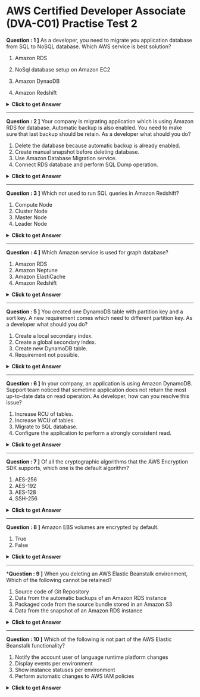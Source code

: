 # AWS Certified Developer Associate (DVA-C01) Practise Test 2 #


**Question : 1 ]** As a developer, you need to migrate you application database from SQL to NoSQL database. Which AWS service is best solution?

  1. Amazon RDS
  
  2. NoSql database setup on Amazon EC2
  
  3. Amazon DynaoDB
  
  4. Amazon Redshift

 <details>
  <summary><b>Click to get Answer</b></summary>
   <p><b>Option 3.</b> Option 1 and 4 are incorrect because Amazon RDS and Redshift are SQL database. Option 2 is incorrect because NoSQL database setup on Amazon EC2 is not best practice. DynamoDB is a managed NoSQL service. </p>
 </details>

----

**Question : 2 ]** Your company is migrating application which is using Amazon RDS for database. Automatic backup is also enabled. You need to make sure that last backup should be retain. As a developer what should you do?

  1. Delete the database because automatic backup is already enabled.
  2. Create manual snapshot before deleting database.
  3. Use Amazon Database Migration service.
  4. Connect RDS database and perform SQL Dump operation.

<details>
   <summary><b>Click to get Answer</b></summary>
<p><b>Option 2.</b> Automatic backups do not retain the backup after the database is deleted. Therefore, option 1 is incorrect. Option 4 is not possible. Option 3 is incorrect because Amazon DMS is used for Migration Databases from one source to another source.</p>
 </details>

----

**Question : 3 ]** Which not used to run SQL queries in Amazon Redshift?

  1. Compute Node
  2. Cluster Node
  3. Master Node
  4. Leader Node
  
<details>
   <summary><b>Click to get Answer</b></summary>
<p><b>Option 4.</b> The leader node acts as the SQL endpoint and receives queries from applications, parses the queries, and develops query execution plans. Option 1, 2 and 3 are incorrect because Compute node is used for execute the query execution plan, Cluster node and master node are not present in Amazon Redshift.</p>
 </details>
 
 ----
 
 **Question : 4 ]** Which Amazon service is used for graph database?

  1. Amazon RDS
  2. Amazon Neptune
  3. Amazon ElastiCache
  4. Amazon Redshift
  
<details>
   <summary><b>Click to get Answer</b></summary>
<p><b>Option 2.</b> Amazon Neptune is a managed graph database service. Option 1 is incorrect because Amazon RDS is a managed relational database service. Option 3 is incorrect because Amazon ElastiCache is a caching managed database service. Option 4 is incorrect because Amazon Redshift is a data warehouse service.</p>
 </details>

----

**Question : 5 ]** You created one DynamoDB table with partition key and a sort key. A new requirement comes which need to different partition key. As a developer what should you do?

  1. Create a local secondary index.
  2. Create a global secondary index.
  3. Create new DynamoDB table.
  4. Requirement not possible.
  
<details>
   <summary><b>Click to get Answer</b></summary>
<p><b>Option 2.</b> A global secondary index enables you to use a different partition key or primary key in addition to a different sort key. Option 1 is incorrect because a local secondary index can only have a different sort key.Option C is incorrect. Option 3 is incorrect because A new DynamoDB table would not solve the issue. Option 4 is incorrect because it is possible.</p>
 </details>


----

**Question : 6 ]** In your company, an application is using Amazon DynamoDB. Support team noticed that sometime application does not return the most up-to-date data on read operation. As developer, how can you resolve this issue?

  1. Increase RCU of tables.
  2. Increase WCU of tables.
  3. Migrate to SQL database.
  4. Configure the application to perform a strongly consistent read.
  
<details>
	<summary><b>Click to get Answer</b></summary>
	<p><b>Option 4.</b> The application is configured to perform an eventually consistent read, which may not return the most up-to-date data. Option 1 is incorrect because increasing RCUs does not solve the problem. Option 2 is incorrect because this is a read issue, not a write issue. Option 3 is incorrect. There is no need to migrate the database, because the issue is solvable.</p>
</details>

----

**Question : 7 ]** Of all the cryptographic algorithms that the AWS Encryption SDK supports, which one is the default algorithm?

  1. AES-256
  2. AES-192
  3. AES-128
  4. SSH-256

<details>
	<summary><b>Click to get Answer</b></summary>
	<p><b>Option 1.</b> Options 2, 3, and 4 refer to more outdated encryption algorithms. By default, the AWS Encryption SDK uses the industry-recommended AES-256 algorithm.</p>
</details>

----

**Question : 8 ]** Amazon EBS volumes are encrypted by default.

  1. True
  2. False
  
<details>
	<summary><b>Click to get Answer</b></summary>
	<p><b>Option 2.</b> Encryption of Amazon EBS volumes is optional.</p>
</details>	

----

***Question : 9 ]** When you deleting an AWS Elastic Beanstalk environment, Which of the following cannot be retained?

  1. Source code of Git Repository
  2. Data from the automatic backups of an Amazon RDS instance
  3. Packaged code from the source bundle stored in an Amazon S3
  4. Data from the snapshot of an Amazon RDS instance
  
<details>
	<summary><b>Click to get Answer</b></summary>
	<p><b>Option 2.</b> Elastic Beanstalk automatically deletes your Amazon RDS instance when your environment is deleted and does not automatically retain the data. You must create a snapshot of the Amazon RDS instance to retain the data.</p>
</details>	

----

**Question : 10 ]** Which of the following is not part of the AWS Elastic Beanstalk functionality?

  1. Notify the account user of language runtime platform changes
  2. Display events per environment
  3. Show instance statuses per environment
  4. Perform automatic changes to AWS IAM policies
  
<details>
	<summary><b>Click to get Answer</b></summary>
	<p><b>Option 4.</b> Elastic Beanstalk cannot make automated changes to the policies attached to the service roles and instance roles.</p>
</details>	
